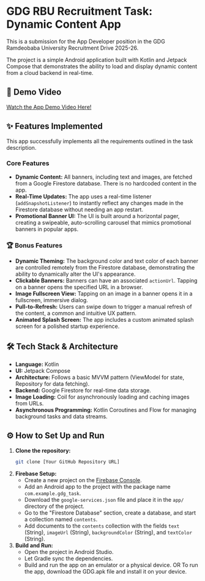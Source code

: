 # GDG RBU Recruitment Task: Dynamic Content App

This is a submission for the App Developer position in the GDG Ramdeobaba University Recruitment Drive 2025-26.

The project is a simple Android application built with Kotlin and Jetpack Compose that demonstrates the ability to load and display dynamic content from a cloud backend in real-time.

## 🎥 Demo Video
<a href="https://youtube.com/shorts/UylxHZWGNTA?feature=share" target="_blank">
    Watch the App Demo Video Here!
</a>

## ✨ Features Implemented

This app successfully implements all the requirements outlined in the task description.

### Core Features
- **Dynamic Content:** All banners, including text and images, are fetched from a Google Firestore database. There is no hardcoded content in the app.
- **Real-Time Updates:** The app uses a real-time listener (`addSnapshotListener`) to instantly reflect any changes made in the Firestore database without needing an app restart.
- **Promotional Banner UI:** The UI is built around a horizontal pager, creating a swipeable, auto-scrolling carousel that mimics promotional banners in popular apps.

### 🏆 Bonus Features
- **Dynamic Theming:** The background color and text color of each banner are controlled remotely from the Firestore database, demonstrating the ability to dynamically alter the UI's appearance.
- **Clickable Banners:** Banners can have an associated `actionUrl`. Tapping on a banner opens the specified URL in a browser.
- **Image Fullscreen View:** Tapping on an image in a banner opens it in a fullscreen, immersive dialog.
- **Pull-to-Refresh:** Users can swipe down to trigger a manual refresh of the content, a common and intuitive UX pattern.
- **Animated Splash Screen:** The app includes a custom animated splash screen for a polished startup experience.

## 🛠️ Tech Stack & Architecture

- **Language:** Kotlin
- **UI:** Jetpack Compose
- **Architecture:** Follows a basic MVVM pattern (ViewModel for state, Repository for data fetching).
- **Backend:** Google Firestore for real-time data storage.
- **Image Loading:** Coil for asynchronously loading and caching images from URLs.
- **Asynchronous Programming:** Kotlin Coroutines and Flow for managing background tasks and data streams.

## ⚙️ How to Set Up and Run

1.  **Clone the repository:**
    ```bash
    git clone [Your GitHub Repository URL]
    ```
2.  **Firebase Setup:**
    - Create a new project on the [Firebase Console](https://console.firebase.google.com/).
    - Add an Android app to the project with the package name `com.example.gdg_task`.
    - Download the `google-services.json` file and place it in the `app/` directory of the project.
    - Go to the "Firestore Database" section, create a database, and start a collection named `contents`.
    - Add documents to the `contents` collection with the fields `text` (String), `imageUrl` (String), `backgroundColor` (String), and `textColor` (String).
3.  **Build and Run:**
    - Open the project in Android Studio.
    - Let Gradle sync the dependencies.
    - Build and run the app on an emulator or a physical device.
OR
   To run the app, download the GDG.apk file and install it on your device.
